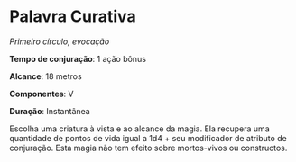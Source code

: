 # Palavra Curativa

*Primeiro círculo, evocação*

**Tempo de conjuração**: 1 ação bônus

**Alcance**: 18 metros

**Componentes**: V

**Duração**: Instantânea

Escolha uma criatura à vista e ao alcance da magia. Ela recupera uma quantidade de pontos de vida igual a 1d4 + seu modificador de atributo de conjuração. Esta magia não tem efeito sobre mortos-vivos ou constructos.
